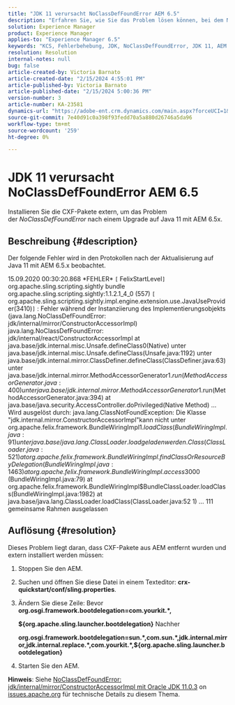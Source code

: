 ```yaml
---
title: "JDK 11 verursacht NoClassDefFoundError AEM 6.5"
description: "Erfahren Sie, wie Sie das Problem lösen können, bei dem NoClassDefFoundError in den Protokollen nach einem Upgrade auf Java 11 auftritt."
solution: Experience Manager
product: Experience Manager
applies-to: "Experience Manager 6.5"
keywords: "KCS, Fehlerbehebung, JDK, NoClassDefFoundError, JDK 11, AEM 6.5, Adobe Experience Manager 6.5, AEM 6.5, Experience Manager, Fehlerbehebung"
resolution: Resolution
internal-notes: null
bug: false
article-created-by: Victoria Barnato
article-created-date: "2/15/2024 4:55:01 PM"
article-published-by: Victoria Barnato
article-published-date: "2/15/2024 5:00:36 PM"
version-number: 3
article-number: KA-23581
dynamics-url: "https://adobe-ent.crm.dynamics.com/main.aspx?forceUCI=1&pagetype=entityrecord&etn=knowledgearticle&id=8830f4f0-22cc-ee11-9079-6045bd0061cb"
source-git-commit: 7e40d91c0a398f93fedd70a5a880d26746a5da96
workflow-type: tm+mt
source-wordcount: '259'
ht-degree: 0%

---
```


# JDK 11 verursacht NoClassDefFoundError AEM 6.5


Installieren Sie die CXF-Pakete extern, um das Problem der *NoClassDefFoundError* nach einem Upgrade auf Java 11 mit AEM 6.5x.

## Beschreibung {#description}


Der folgende Fehler wird in den Protokollen nach der Aktualisierung auf Java 11 mit AEM 6.5.x beobachtet.

15.09.2020 00:30:20.868 \*FEHLER\* `[` FelixStartLevel`]`  org.apache.sling.scripting.sightly bundle org.apache.sling.scripting.sightly:1.1.2.1_4_0 (557)
`[` org.apache.sling.scripting.sightly.impl.engine.extension.use.JavaUseProvider(3410)`]`  : Fehler während der Instanziierung des Implementierungsobjekts (java.lang.NoClassDefFoundError: jdk/internal/mirror/ConstructorAccessorImpl) java.lang.NoClassDefFoundError: jdk/internal/react/ConstructorAccessorImpl at java.base/jdk.internal.misc.Unsafe.defineClass0(Native) unter java.base/jdk.internal.misc.Unsafe.defineClass(Unsafe.java:1192) unter java.base/jdk.internal.mirror.ClassDefiner.defineClass(ClassDefiner.java:63) unter java.base/jdk.internal.mirror.MethodAccessorGenerator$1.run(MethodAccessorGenerator.java:400) unter java.base/jdk.internal.mirror.MethodAccessorGenerator$1.run(MethodAccessorGenerator.java:394) at java.base/java.security.AccessController.doPrivileged(Native Method) ... Wird ausgelöst durch: java.lang.ClassNotFoundException: Die Klasse &quot;jdk.internal.mirror.ConstructorAccessorImpl&quot;kann nicht unter org.apache.felix.framework.BundleWiringImpl$1.loadClass(BundleWiringImpl.java:91) unter java.base/java.lang.ClassLoader.load geladen werden. Class(ClassLoader.java:521) at org.apache.felix.framework.BundleWiringImpl.findClassOrResourceByDelegation(BundleWiringImpl.java:1463) at org.apache.felix.framework.BundleWiringImpl.access$3000 (BundleWiringImpl.java:79) at org.apache.felix.framework.BundleWiringImpl$BundleClassLoader.loadClass(BundleWiringImpl.java:1982) at java.base/java.lang.ClassLoader.loadClass(ClassLoader.java:52 1) ... 111 gemeinsame Rahmen ausgelassen


## Auflösung {#resolution}


Dieses Problem liegt daran, dass CXF-Pakete aus AEM entfernt wurden und extern installiert werden müssen:

1. Stoppen Sie den AEM.
2. Suchen und öffnen Sie diese Datei in einem Texteditor: <b>crx-quickstart/conf/sling.properties</b>.
3. Ändern Sie diese Zeile: Bevor
   <b>org.osgi.framework.bootdelegation=com.yourkit.\*,

   ${org.apache.sling.launcher.bootdelegation}</b>
Nachher



   <b>org.osgi.framework.bootdelegation=sun.\*,com.sun.\*,jdk.internal.mirror,jdk.internal.replace.\*,com.yourkit.\*,${org.apache.sling.launcher.bootdelegation}</b>
4. Starten Sie den AEM.


<b>Hinweis</b>: Siehe [NoClassDefFoundError: jdk/internal/mirror/ConstructorAccessorImpl mit Oracle JDK 11.0.3](https://issues.apache.org/jira/browse/FELIX-6184) on [issues.apache.org](https://issues.apache.org/) für technische Details zu diesem Thema.
